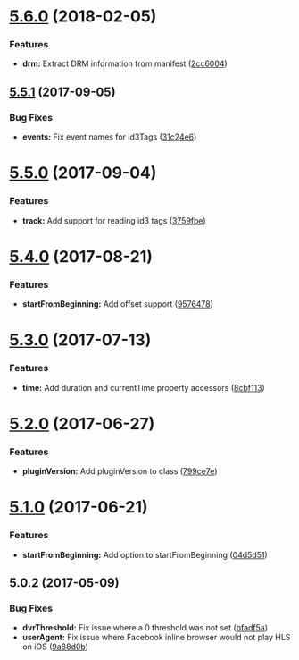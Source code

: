 <a name="5.6.0"></a>
# [5.6.0](https://github.com/meisterplayer/media-nativehls/compare/v5.5.1...v5.6.0) (2018-02-05)


### Features

* **drm:** Extract DRM information from manifest ([2cc6004](https://github.com/meisterplayer/media-nativehls/commit/2cc6004))



<a name="5.5.1"></a>
## [5.5.1](https://github.com/meisterplayer/media-nativehls/compare/v5.5.0...v5.5.1) (2017-09-05)


### Bug Fixes

* **events:** Fix event names for id3Tags ([31c24e6](https://github.com/meisterplayer/media-nativehls/commit/31c24e6))



<a name="5.5.0"></a>
# [5.5.0](https://github.com/meisterplayer/media-nativehls/compare/v5.4.0...v5.5.0) (2017-09-04)


### Features

* **track:** Add support for reading id3 tags ([3759fbe](https://github.com/meisterplayer/media-nativehls/commit/3759fbe))



<a name="5.4.0"></a>
# [5.4.0](https://github.com/meisterplayer/media-nativehls/compare/v5.3.0...v5.4.0) (2017-08-21)


### Features

* **startFromBeginning:** Add offset support ([9576478](https://github.com/meisterplayer/media-nativehls/commit/9576478))



<a name="5.3.0"></a>
# [5.3.0](https://github.com/meisterplayer/media-nativehls/compare/v5.2.0...v5.3.0) (2017-07-13)


### Features

* **time:** Add duration and currentTime property accessors ([8cbf113](https://github.com/meisterplayer/media-nativehls/commit/8cbf113))



<a name="5.2.0"></a>
# [5.2.0](https://github.com/meisterplayer/media-nativehls/compare/v5.1.0...v5.2.0) (2017-06-27)


### Features

* **pluginVersion:** Add pluginVersion to class ([799ce7e](https://github.com/meisterplayer/media-nativehls/commit/799ce7e))



<a name="5.1.0"></a>
# [5.1.0](https://github.com/meisterplayer/media-nativehls/compare/v5.0.2...v5.1.0) (2017-06-21)


### Features

* **startFromBeginning:** Add option to startFromBeginning ([04d5d51](https://github.com/meisterplayer/media-nativehls/commit/04d5d51))



<a name="5.0.2"></a>
## 5.0.2 (2017-05-09)


### Bug Fixes

* **dvrThreshold:** Fix issue where a 0 threshold was not set ([bfadf5a](https://github.com/meisterplayer/media-nativehls/commit/bfadf5a))
* **userAgent:** Fix issue where Facebook inline browser would not play HLS on iOS ([9a88d0b](https://github.com/meisterplayer/media-nativehls/commit/9a88d0b))



